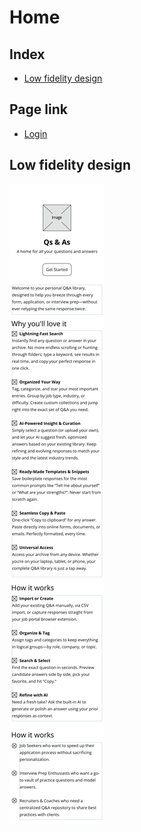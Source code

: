 # Home

## Index

-   [Low fidelity design](#low-fidelity-design)

## Page link

-   [Login](../markdown/login.md)

## Low fidelity design

![Page Design Wireframe](../wireframes/home.png)
